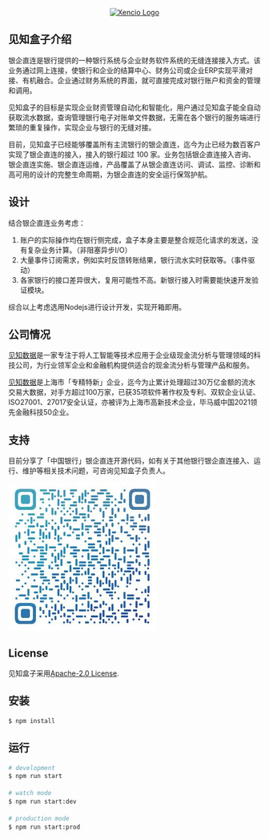 <p align="center">
  <a href="https://xencio.com/" target="_blank"><img src="https://www.xencio.com/cn/wp-content/uploads/2020/10/Xencio-Logo-white-200.png" width="200" alt="Xencio Logo" /></a>
</p>

## 见知盒子介绍

<p>银企直连是银行提供的一种银行系统与企业财务软件系统的无缝连接接入方式。该业务通过网上连接，使银行和企业的结算中心、财务公司或企业ERP实现平滑对接、有机融合。企业通过财务系统的界面，就可直接完成对银行账户和资金的管理和调用。</p>

<p>见知盒子的目标是实现企业财资管理自动化和智能化，用户通过见知盒子能全自动获取流水数据，查询管理银行电子对账单文件数据，无需在各个银行的服务端进行繁琐的重复操作，实现企业与银行的无缝对接。</p>

<p>目前，见知盒子已经能够覆盖所有主流银行的银企直连，迄今为止已经为数百客户实现了银企直连的接入，接入的银行超过 100 家。业务包括银企直连接入咨询、银企直连实施、银企直连运维，产品覆盖了从银企直连访问、调试、监控、诊断和高可用的设计的完整生命周期，为银企直连的安全运行保驾护航。</p>

## 设计

结合银企直连业务考虑：
1. 账户的实际操作均在银行侧完成，盒子本身主要是整合规范化请求的发送，没有复杂业务计算。（非阻塞异步I/O）
2. 大量事件订阅需求，例如实时反馈转账结果，银行流水实时获取等。（事件驱动）
3. 各家银行的接口差异很大，复用可能性不高。新银行接入时需要能快速开发验证模块。

综合以上考虑选用Nodejs进行设计开发，实现开箱即用。

## 公司情况

<p><a href="https://xencio.com/" target="_blank">见知数据</a>是一家专注于将人工智能等技术应用于企业级现金流分析与管理领域的科技公司，为行业领军企业和金融机构提供适合的现金流分析与管理产品和服务。</p>

<p><a href="https://xencio.com/" target="_blank">见知数据</a>是上海市「专精特新」企业，迄今为止累计处理超过30万亿金额的流水交易大数据，对手方超过100万家，已获35项软件著作权及专利、双软企业认证、ISO27001、27017安全认证，亦被评为上海市高新技术企业，毕马威中国2021领先金融科技50企业。</p>

## 支持

目前分享了「中国银行」银企直连开源代码，如有关于其他银行银企直连接入、运行、维护等相关技术问题，可咨询见知盒子负责人。

![Contact](contact.jpg)

## License

见知盒子采用[Apache-2.0 License](LICENSE).

## 安装

```bash
$ npm install
```

## 运行

```bash
# development
$ npm run start

# watch mode
$ npm run start:dev

# production mode
$ npm run start:prod
```

